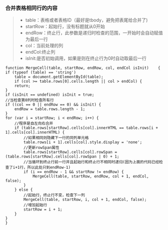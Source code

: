 ### 合并表格相同行的内容
>* table：表格或者表格ID（最好是tbody，避免把表尾给合并了)
>* startRow：起始行，没有标题就从0开始
>* endRow：终止行，此参数是递归时检查的范围，一开始时会自动赋值为最后一行
>* col：当前处理的列
>* endCol:终止列
>* isInit:是否初始调用，如果是则在终止行为0时自动取最后一行

    function MergeCell(table, startRow, endRow, col, endCol isInit)    {
    if (typeof (table) == 'string')
        table = document.getElementById(table);
        if (col >= table.rows[0].cells.length || col > endCol) {
        return;
    }
    if (isInit == undefined) isInit = true;
    //当检查第0列时检查所有行
    if ((col == 0 || endRow == 0) && isInit) {
        endRow = table.rows.length - 1;
    }
    for (var i = startRow; i < endRow; i++) {
        //程序是自左向右合并
        if (table.rows[startRow].cells[col].innerHTML == table.rows[i + 1].cells[col].innerHTML) {
            //如果相同则隐藏下一行的同列单元格
            table.rows[i + 1].cells[col].style.display = 'none';
            //更新rowSpan属性
            table.rows[startRow].cells[col].rowSpan = (table.rows[startRow].cells[col].rowSpan | 0) + 1;
            //当循环到终止行前一行并且起始行和终止行不相同时递归(因为上面的代码已经检查了i+1行，所以此处只到endRow-1)
            if (i == endRow - 1 && startRow != endRow) {
                MergeCell(table, startRow, endRow, col + 1, endCol, false);
            }
        } else {
            //起始行，终止行不变，检查下一列
            MergeCell(table, startRow, i, col + 1, endCol, false);
            //增加起始行
            startRow = i + 1;
        }
    }
    }